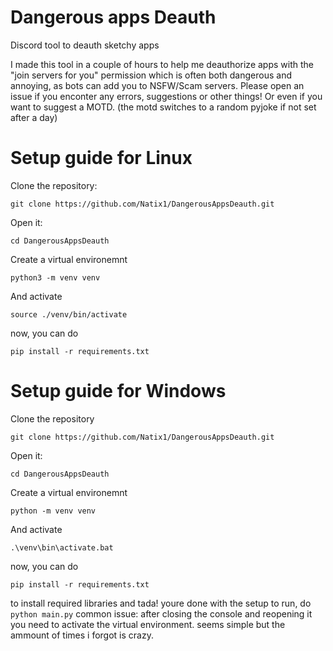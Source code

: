 # Dangerous apps Deauth
Discord tool to deauth sketchy apps

I made this tool in a couple of hours to help me deauthorize apps with the "join servers for you" permission which is often both dangerous and annoying, as bots can add you to NSFW/Scam servers.
Please open an issue if you enconter any errors, suggestions or other things! Or even if you want to suggest a MOTD.
(the motd switches to a random pyjoke if not set after a day)

# Setup guide for Linux
Clone the repository:

`git clone https://github.com/Natix1/DangerousAppsDeauth.git`

Open it:

`cd DangerousAppsDeauth`

Create a virtual environemnt

`python3 -m venv venv`

And activate

`source ./venv/bin/activate`

now, you can do

`pip install -r requirements.txt`

# Setup guide for Windows

Clone the repository

`git clone https://github.com/Natix1/DangerousAppsDeauth.git`

Open it:

`cd DangerousAppsDeauth`

Create a virtual environemnt

`python -m venv venv`

And activate

`.\venv\bin\activate.bat`

now, you can do

`pip install -r requirements.txt`

to install required libraries
and tada! youre done with the setup
to run, do
`python main.py`
common issue:
after closing the console and reopening it you need to activate the virtual environment. seems simple but the ammount of times i forgot is crazy.
